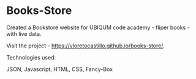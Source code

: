 # Books-Store

Created a Bookstore website for UBIQUM code academy - fliper books - with live data.

Visit the project - https://vloretocastillo.github.io/books-store/.

Technologies used:

JSON, Javascript, HTML, CSS, Fancy-Box
